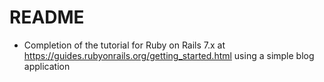 # README

* Completion of the tutorial for Ruby on Rails 7.x at https://guides.rubyonrails.org/getting_started.html using a simple blog application
